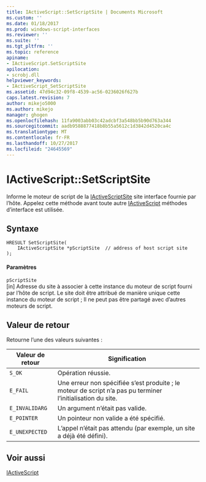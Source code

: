 ```yaml
---
title: IActiveScript::SetScriptSite | Documents Microsoft
ms.custom: ''
ms.date: 01/18/2017
ms.prod: windows-script-interfaces
ms.reviewer: ''
ms.suite: ''
ms.tgt_pltfrm: ''
ms.topic: reference
apiname:
- IActiveScript.SetScriptSite
apilocation:
- scrobj.dll
helpviewer_keywords:
- IActiveScript_SetScriptSite
ms.assetid: 47d94c32-09f8-4539-ac56-0236026f627b
caps.latest.revision: 7
author: mikejo5000
ms.author: mikejo
manager: ghogen
ms.openlocfilehash: 11fa9003abb03c42adcbf3a548bb5b90d763a344
ms.sourcegitcommit: aadb9588877418b8b55a5612c1d3842d4520ca4c
ms.translationtype: MT
ms.contentlocale: fr-FR
ms.lasthandoff: 10/27/2017
ms.locfileid: "24645569"
---
```

# <a name="iactivescriptsetscriptsite"></a>IActiveScript::SetScriptSite
Informe le moteur de script de la [IActiveScriptSite](../../winscript/reference/iactivescriptsite.md) site interface fournie par l’hôte. Appelez cette méthode avant toute autre [IActiveScript](../../winscript/reference/iactivescript.md) méthodes d’interface est utilisée.  
  
## <a name="syntax"></a>Syntaxe  
  
```  
HRESULT SetScriptSite(  
    IActiveScriptSite *pScriptSite  // address of host script site  
);  
```  
  
#### <a name="parameters"></a>Paramètres  
 `pScriptSite`  
 [in] Adresse du site à associer à cette instance du moteur de script fourni par l’hôte de script. Le site doit être attribué de manière unique cette instance du moteur de script ; Il ne peut pas être partagé avec d’autres moteurs de script.  
  
## <a name="return-value"></a>Valeur de retour  
 Retourne l’une des valeurs suivantes :  
  
|Valeur de retour|Signification|  
|------------------|-------------|  
|`S_OK`|Opération réussie.|  
|`E_FAIL`|Une erreur non spécifiée s’est produite ; le moteur de script n’a pas pu terminer l’initialisation du site.|  
|`E_INVALIDARG`|Un argument n’était pas valide.|  
|`E_POINTER`|Un pointeur non valide a été spécifié.|  
|`E_UNEXPECTED`|L’appel n’était pas attendu (par exemple, un site a déjà été défini).|  
  
## <a name="see-also"></a>Voir aussi  
 [IActiveScript](../../winscript/reference/iactivescript.md)